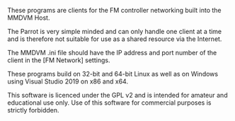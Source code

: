 These programs are clients for the FM controller networking built into the
MMDVM Host.

The Parrot is very simple minded and can only handle one client at a time and
is therefore not suitable for use as a shared resource via the Internet.

The MMDVM .ini file should have the IP address and port number of the
client in the [FM Network] settings.

These programs build on 32-bit and 64-bit Linux as well as on Windows using
Visual Studio 2019 on x86 and x64.

This software is licenced under the GPL v2 and is intended for amateur and
educational use only. Use of this software for commercial purposes is strictly
forbidden.
